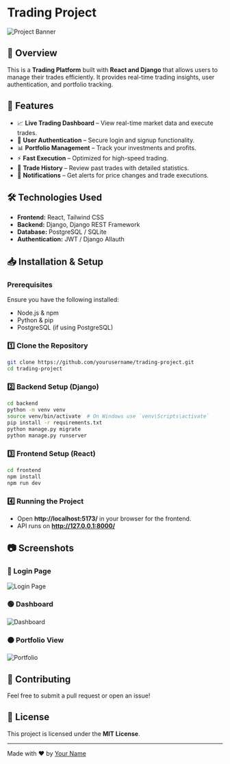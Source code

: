 # Trading Project

![Project Banner](./images/banner.png)

## 📌 Overview
This is a **Trading Platform** built with **React and Django** that allows users to manage their trades efficiently. It provides real-time trading insights, user authentication, and portfolio tracking.

## 🚀 Features
- 📈 **Live Trading Dashboard** – View real-time market data and execute trades.
- 🔐 **User Authentication** – Secure login and signup functionality.
- 📊 **Portfolio Management** – Track your investments and profits.
- ⚡ **Fast Execution** – Optimized for high-speed trading.
- 📜 **Trade History** – Review past trades with detailed statistics.
- 🔔 **Notifications** – Get alerts for price changes and trade executions.

## 🛠️ Technologies Used
- **Frontend:** React, Tailwind CSS
- **Backend:** Django, Django REST Framework
- **Database:** PostgreSQL / SQLite
- **Authentication:** JWT / Django Allauth

## 📥 Installation & Setup
### Prerequisites
Ensure you have the following installed:
- Node.js & npm
- Python & pip
- PostgreSQL (if using PostgreSQL)

### 1️⃣ Clone the Repository
```sh
git clone https://github.com/yourusername/trading-project.git
cd trading-project
```

### 2️⃣ Backend Setup (Django)
```sh
cd backend
python -m venv venv
source venv/bin/activate  # On Windows use `venv\Scripts\activate`
pip install -r requirements.txt
python manage.py migrate
python manage.py runserver
```

### 3️⃣ Frontend Setup (React)
```sh
cd frontend
npm install
npm run dev
```

### 4️⃣ Running the Project
- Open **http://localhost:5173/** in your browser for the frontend.
- API runs on **http://127.0.0.1:8000/**

## 📷 Screenshots
### 🔵 Login Page
![Login Page](./images/login.png)

### 🟢 Dashboard
![Dashboard](./images/dashboard.png)

### 🟠 Portfolio View
![Portfolio](./images/portfolio.png)

## 🤝 Contributing
Feel free to submit a pull request or open an issue!

## 📜 License
This project is licensed under the **MIT License**.

---
Made with ❤️ by [Your Name](https://github.com/yourusername)


